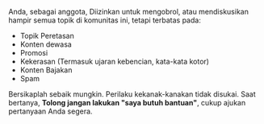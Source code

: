 Anda, sebagai anggota, Diizinkan untuk mengobrol, atau mendiskusikan hampir semua topik di komunitas ini, tetapi terbatas pada:

- Topik Peretasan
- Konten dewasa
- Promosi
- Kekerasan (Termasuk ujaran kebencian, kata-kata kotor)
- Konten Bajakan
- Spam

Bersikaplah sebaik mungkin. Perilaku kekanak-kanakan tidak disukai. Saat bertanya, **__Tolong jangan lakukan "saya butuh bantuan"__**, cukup ajukan pertanyaan Anda segera.

